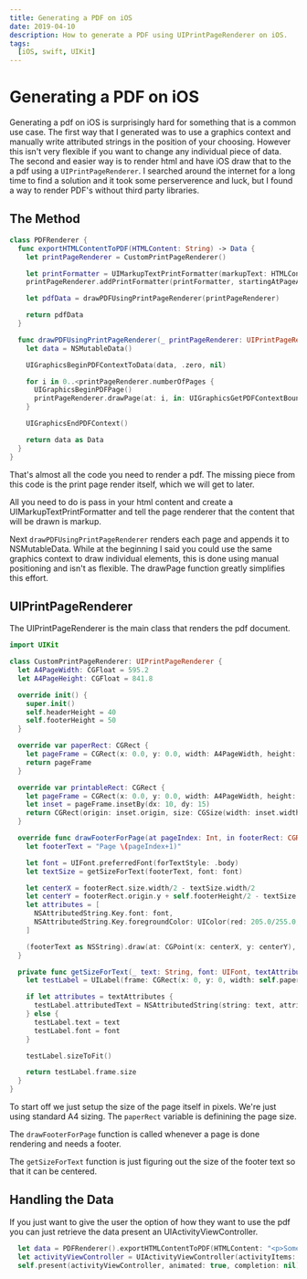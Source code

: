```yaml
---
title: Generating a PDF on iOS
date: 2019-04-10
description: How to generate a PDF using UIPrintPageRenderer on iOS.
tags:
  [iOS, swift, UIKit]
---
```


# Generating a PDF on iOS

Generating a pdf on iOS is surprisingly hard for something that is a common use case. The first way that I generated was to use a graphics context and manually write attributed strings in the position of your choosing. However this isn't very flexible if you want to change any individual piece of data. The second and easier way is to render html and have iOS draw that to the a pdf using a `UIPrintPageRenderer`. I searched around the internet for a long time to find a solution and it took some perserverence and luck, but I found a way to render PDF's without third party libraries.

## The Method

```swift
class PDFRenderer {
  func exportHTMLContentToPDF(HTMLContent: String) -> Data {
    let printPageRenderer = CustomPrintPageRenderer()

    let printFormatter = UIMarkupTextPrintFormatter(markupText: HTMLContent)
    printPageRenderer.addPrintFormatter(printFormatter, startingAtPageAt: 0)

    let pdfData = drawPDFUsingPrintPageRenderer(printPageRenderer)

    return pdfData
  }

  func drawPDFUsingPrintPageRenderer(_ printPageRenderer: UIPrintPageRenderer) -> Data {
    let data = NSMutableData()

    UIGraphicsBeginPDFContextToData(data, .zero, nil)

    for i in 0..<printPageRenderer.numberOfPages {
      UIGraphicsBeginPDFPage()
      printPageRenderer.drawPage(at: i, in: UIGraphicsGetPDFContextBounds())
    }

    UIGraphicsEndPDFContext()

    return data as Data
  }
}
```

That's almost all the code you need to render a pdf. The missing piece from this code is the print page render itself, which we will get to later.

All you need to do is pass in your html content and create a UIMarkupTextPrintFormatter and tell the page renderer that the content that will be drawn is markup.

Next `drawPDFUsingPrintPageRenderer` renders each page and appends it to NSMutableData. While at the beginning I said you could use the same graphics context to draw individual elements, this is done using manual positioning and isn't as flexible. The drawPage function greatly simplifies this effort.

## UIPrintPageRenderer

The UIPrintPageRenderer is the main class that renders the pdf document.

```swift
import UIKit

class CustomPrintPageRenderer: UIPrintPageRenderer {
  let A4PageWidth: CGFloat = 595.2
  let A4PageHeight: CGFloat = 841.8

  override init() {
    super.init()
    self.headerHeight = 40
    self.footerHeight = 50
  }

  override var paperRect: CGRect {
    let pageFrame = CGRect(x: 0.0, y: 0.0, width: A4PageWidth, height: A4PageHeight)
    return pageFrame
  }

  override var printableRect: CGRect {
    let pageFrame = CGRect(x: 0.0, y: 0.0, width: A4PageWidth, height: A4PageHeight)
    let inset = pageFrame.insetBy(dx: 10, dy: 15)
    return CGRect(origin: inset.origin, size: CGSize(width: inset.width, height: inset.height-30))
  }

  override func drawFooterForPage(at pageIndex: Int, in footerRect: CGRect) {
    let footerText = "Page \(pageIndex+1)"

    let font = UIFont.preferredFont(forTextStyle: .body)
    let textSize = getSizeForText(footerText, font: font)

    let centerX = footerRect.size.width/2 - textSize.width/2
    let centerY = footerRect.origin.y + self.footerHeight/2 - textSize.height/2
    let attributes = [
      NSAttributedString.Key.font: font,
      NSAttributedString.Key.foregroundColor: UIColor(red: 205.0/255.0, green: 205.0/255.0, blue: 205.0/255, alpha: 1.0)
    ]

    (footerText as NSString).draw(at: CGPoint(x: centerX, y: centerY), withAttributes: attributes)
  }

  private func getSizeForText(_ text: String, font: UIFont, textAttributes: [NSAttributedString.Key: AnyObject]? = nil) -> CGSize {
    let testLabel = UILabel(frame: CGRect(x: 0, y: 0, width: self.paperRect.size.width, height: footerHeight))

    if let attributes = textAttributes {
      testLabel.attributedText = NSAttributedString(string: text, attributes: attributes)
    } else {
      testLabel.text = text
      testLabel.font = font
    }

    testLabel.sizeToFit()

    return testLabel.frame.size
  }
}
```

To start off we just setup the size of the page itself in pixels. We're just using standard A4 sizing. The `paperRect` variable is definining the page size.

The `drawFooterForPage` function is called whenever a page is done rendering and needs a footer. 

The `getSizeForText` function is just figuring out the size of the footer text so that it can be centered.

## Handling the Data

If you just want to give the user the option of how they want to use the pdf you can just retrieve the data present an UIActivityViewController.

```swift
  let data = PDFRenderer().exportHTMLContentToPDF(HTMLContent: "<p>Some content</p>")
  let activityViewController = UIActivityViewController(activityItems: [data], applicationActivities: nil)
  self.present(activityViewController, animated: true, completion: nil)
```

